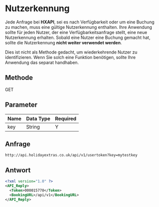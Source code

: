 # Nutzerkennung

Jede Anfrage bei **HXAPI**, sei es nach Verfügbarkeit oder um eine Buchung zu machen, muss eine gültige Nutzerkennung enthalten. Ihre Anwendung sollte für jeden Nutzer, der eine Verfügbarkeitsanfrage stellt, eine neue Nutzerkennung erhalten. Sobald eine Nutzer eine Buchung gemacht hat, sollte die Nutzerkennung **nicht weiter verwendet werden**.

Dies ist nicht als Methode gedacht, um wiederkehrende Nutzer zu identifizieren. Wenn Sie solch eine Funktion benötigen, sollte Ihre Anwendung das separat handhaben.


## Methode

GET







## Parameter

 | Name | Data Type | Required | 
 | ---- | --------- | -------- | 
 | key  | String    | Y        | 



## Anfrage

```
http://api.holidayextras.co.uk/api/v1/usertoken?key=mytestkey
```





## Antwort


```xml
<?xml version="1.0" ?>
<API_Reply>
  <Token>000015778</Token>
  <BookingURL>/api/v1</BookingURL>
</API_Reply>
```


